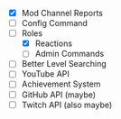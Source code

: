 - [x] Mod Channel Reports
- [ ] Config Command
- [ ] Roles
  - [x] Reactions
  - [ ] Admin Commands
- [ ] Better Level Searching
- [ ] YouTube API
- [ ] Achievement System
- [ ] GitHub API (maybe)
- [ ] Twitch API (also maybe)
